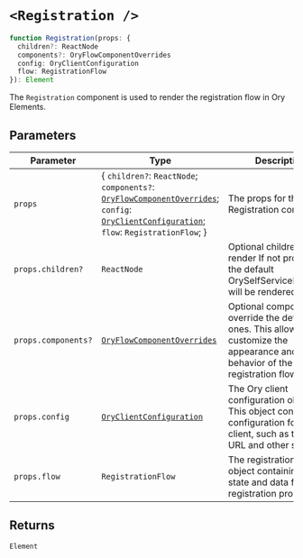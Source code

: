 # `<Registration />`

```ts
function Registration(props: {
  children?: ReactNode
  components?: OryFlowComponentOverrides
  config: OryClientConfiguration
  flow: RegistrationFlow
}): Element
```

The `Registration` component is used to render the registration flow in Ory Elements.

## Parameters

| Parameter           | Type                                                                                                                                                                                                                                                   | Description                                                                                                                              |
| ------------------- | ------------------------------------------------------------------------------------------------------------------------------------------------------------------------------------------------------------------------------------------------------ | ---------------------------------------------------------------------------------------------------------------------------------------- |
| `props`             | \{ `children?`: `ReactNode`; `components?`: [`OryFlowComponentOverrides`](../../core/type-aliases/OryFlowComponentOverrides.md); `config`: [`OryClientConfiguration`](../../core/interfaces/OryClientConfiguration.md); `flow`: `RegistrationFlow`; \} | The props for the Registration component.                                                                                                |
| `props.children?`   | `ReactNode`                                                                                                                                                                                                                                            | Optional children to render If not provided, the default OrySelfServiceFlowCard will be rendered.                                        |
| `props.components?` | [`OryFlowComponentOverrides`](../../core/type-aliases/OryFlowComponentOverrides.md)                                                                                                                                                                    | Optional components to override the default ones. This allows you to customize the appearance and behavior of the registration flow.     |
| `props.config`      | [`OryClientConfiguration`](../../core/interfaces/OryClientConfiguration.md)                                                                                                                                                                            | The Ory client configuration object. This object contains the configuration for the Ory client, such as the base URL and other settings. |
| `props.flow`        | `RegistrationFlow`                                                                                                                                                                                                                                     | The registration flow object containing the state and data for the registration process.                                                 |

## Returns

`Element`
